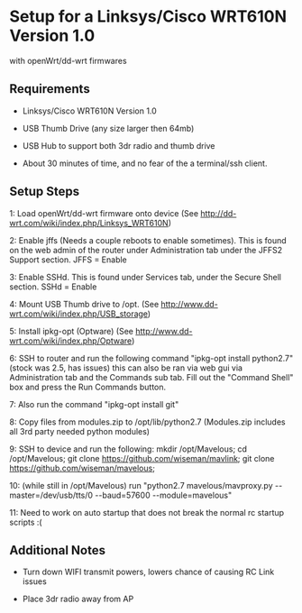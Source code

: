 Setup for a Linksys/Cisco WRT610N Version 1.0 
=============================================
with openWrt/dd-wrt firmwares


Requirements
------------
* Linksys/Cisco WRT610N Version 1.0

* USB Thumb Drive (any size larger then 64mb)

* USB Hub to support both 3dr radio and thumb drive

* About 30 minutes of time, and no fear of the a terminal/ssh client.



Setup Steps
-----------
1: Load openWrt/dd-wrt firmware onto device (See http://dd-wrt.com/wiki/index.php/Linksys_WRT610N)

2: Enable jffs (Needs a couple reboots to enable sometimes).  This is found on the web admin of the router under Administration tab under the JFFS2 Support section.
JFFS = Enable

3: Enable SSHd. This is found under Services tab, under the Secure Shell section.
SSHd = Enable

4: Mount USB Thumb drive to /opt.  (See http://www.dd-wrt.com/wiki/index.php/USB_storage)

5: Install ipkg-opt (Optware) (See http://www.dd-wrt.com/wiki/index.php/Optware)

6: SSH to router and run the following command "ipkg-opt install python2.7" (stock was 2.5, has issues) this can also be ran via web gui via Administration tab and the Commands sub tab. Fill out the "Command Shell" box and press the Run Commands button.

7: Also run the command "ipkg-opt install git"

8: Copy files from modules.zip to /opt/lib/python2.7 (Modules.zip includes all 3rd party needed python modules)

9: SSH to device and run the following: 
mkdir /opt/Mavelous;
cd /opt/Mavelous;
git clone https://github.com/wiseman/mavlink;
git clone https://github.com/wiseman/mavelous;

10: (while still in /opt/Mavelous) run
"python2.7 mavelous/mavproxy.py --master=/dev/usb/tts/0 --baud=57600 --module=mavelous"

11: Need to work on auto startup that does not break the normal rc startup scripts :(

Additional Notes
----------------
* Turn down WIFI transmit powers, lowers chance of causing RC Link issues

* Place 3dr radio away from AP
